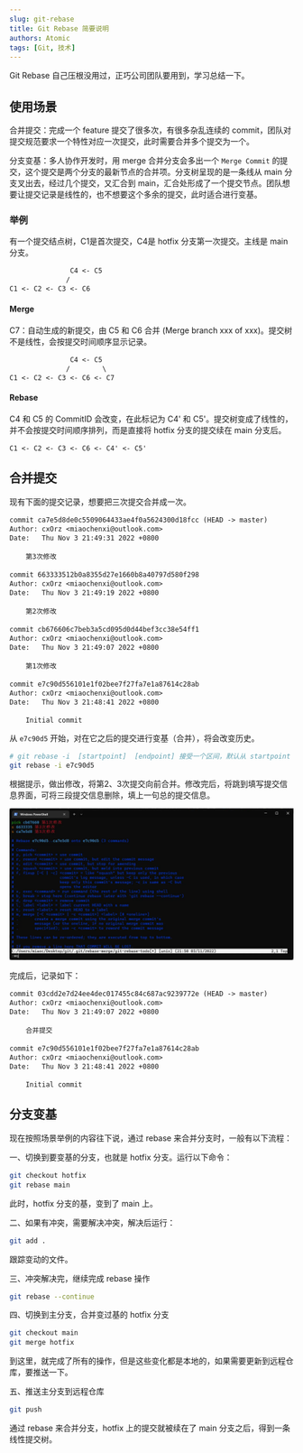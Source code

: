 ```yaml
---
slug: git-rebase
title: Git Rebase 简要说明
authors: Atomic
tags: [Git, 技术]
---
```


Git Rebase 自己压根没用过，正巧公司团队要用到，学习总结一下。

## 使用场景

合并提交：完成一个 feature 提交了很多次，有很多杂乱连续的 commit，团队对提交规范要求一个特性对应一次提交，此时需要合并多个提交为一个。

分支变基：多人协作开发时，用 merge 合并分支会多出一个 `Merge Commit` 的提交，这个提交是两个分支的最新节点的合并项。分支树呈现的是一条线从 main 分支叉出去，经过几个提交，又汇合到 main，汇合处形成了一个提交节点。团队想要让提交记录是线性的，也不想要这个多余的提交，此时适合进行变基。

### 举例
有一个提交结点树，C1是首次提交，C4是 hotfix 分支第一次提交。主线是 main 分支。
```
               C4 <- C5
              /
C1 <- C2 <- C3 <- C6
```
<!-- truncate -->
#### Merge
C7：自动生成的新提交，由 C5 和 C6 合并 (Merge branch xxx of xxx)。提交树不是线性，会按提交时间顺序显示记录。
```
               C4 <- C5
              /        \
C1 <- C2 <- C3 <- C6 <- C7
```

#### Rebase
C4 和 C5 的 CommitID 会改变，在此标记为 C4' 和 C5'。提交树变成了线性的，并不会按提交时间顺序排列，而是直接将 hotfix 分支的提交续在 main 分支后。
```
C1 <- C2 <- C3 <- C6 <- C4' <- C5'
```

## 合并提交

现有下面的提交记录，想要把三次提交合并成一次。

```
commit ca7e5d8de0c5509064433ae4f0a5624300d18fcc (HEAD -> master)
Author: cxOrz <miaochenxi@outlook.com>
Date:   Thu Nov 3 21:49:31 2022 +0800

    第3次修改

commit 663333512b0a8355d27e1660b8a40797d580f298
Author: cxOrz <miaochenxi@outlook.com>
Date:   Thu Nov 3 21:49:19 2022 +0800

    第2次修改

commit cb676606c7beb3a5cd095d0d44bef3cc38e54ff1
Author: cxOrz <miaochenxi@outlook.com>
Date:   Thu Nov 3 21:49:07 2022 +0800

    第1次修改

commit e7c90d556101e1f02bee7f27fa7e1a87614c28ab
Author: cxOrz <miaochenxi@outlook.com>
Date:   Thu Nov 3 21:48:41 2022 +0800

    Initial commit
```

从 `e7c90d5` 开始，对在它之后的提交进行变基（合并），将会改变历史。
```bash
# git rebase -i  [startpoint]  [endpoint] 接受一个区间，默认从 startpoint 到底
git rebase -i e7c90d5
```
根据提示，做出修改，将第2、3次提交向前合并。修改完后，将跳到填写提交信息界面，可将三段提交信息删除，填上一句总的提交信息。

![Git-Rebase-i](../static/img/essay/git-rebase-i.webp)

完成后，记录如下：
```
commit 03cdd2e7d24ee4dec017455c84c687ac9239772e (HEAD -> master)
Author: cxOrz <miaochenxi@outlook.com>
Date:   Thu Nov 3 21:49:07 2022 +0800

    合并提交

commit e7c90d556101e1f02bee7f27fa7e1a87614c28ab
Author: cxOrz <miaochenxi@outlook.com>
Date:   Thu Nov 3 21:48:41 2022 +0800

    Initial commit
```

## 分支变基

现在按照场景举例的内容往下说，通过 rebase 来合并分支时，一般有以下流程：

一、切换到要变基的分支，也就是 hotfix 分支。运行以下命令：
```bash
git checkout hotfix
git rebase main
```
此时，hotfix 分支的基，变到了 main 上。

二、如果有冲突，需要解决冲突，解决后运行：
```bash
git add .
```
跟踪变动的文件。

三、冲突解决完，继续完成 rebase 操作
```bash
git rebase --continue
```

四、切换到主分支，合并变过基的 hotfix 分支
```bash
git checkout main
git merge hotfix
```
到这里，就完成了所有的操作，但是这些变化都是本地的，如果需要更新到远程仓库，要推送一下。

五、推送主分支到远程仓库
```bash
git push
```

通过 rebase 来合并分支，hotfix 上的提交就被续在了 main 分支之后，得到一条线性提交树。